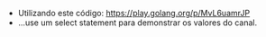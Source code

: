 - Utilizando este código: https://play.golang.org/p/MvL6uamrJP
- ...use um select statement para demonstrar os valores do canal.